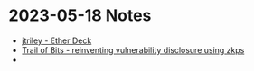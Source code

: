 # 2023-05-18 Notes

- [jtriley - Ether Deck](https://jtriley.substack.com/p/the-ether-deck)
- [Trail of Bits - reinventing vulnerability disclosure using zkps](https://blog.trailofbits.com/2020/05/21/reinventing-vulnerability-disclosure-using-zero-knowledge-proofs/)
- 
